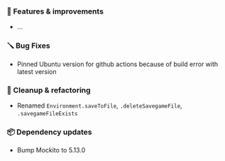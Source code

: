 ### 🚀 Features & improvements

- ...

### 🪛 Bug Fixes

- Pinned Ubuntu version for github actions because of build error with latest version

### 🧽 Cleanup & refactoring

- Renamed `Environment.saveToFile`, `.deleteSavegameFile`, `.savegameFileExists`

### 📦 Dependency updates

- Bump Mockito to 5.13.0